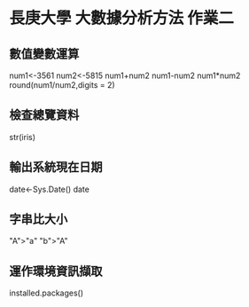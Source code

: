 長庚大學 大數據分析方法 作業二
================

數值變數運算
------------

num1&lt;-3561 num2&lt;-5815 num1+num2 num1-num2 num1\*num2 round(num1/num2,digits = 2)

檢查總覽資料
------------

str(iris)

輸出系統現在日期
----------------

date&lt;-Sys.Date() date

字串比大小
----------

"A"&gt;"a" "b"&gt;"A"

運作環境資訊擷取
----------------

installed.packages()
